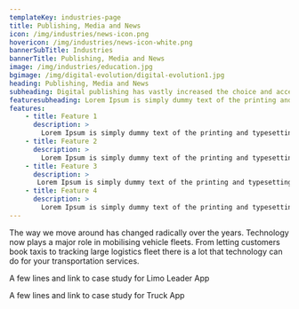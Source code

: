 ```yaml
---
templateKey: industries-page
title: Publishing, Media and News
icon: /img/industries/news-icon.png
hovericon: /img/industries/news-icon-white.png
bannerSubTitle: Industries
bannerTitle: Publishing, Media and News
image: /img/industries/education.jpg
bgimage: /img/digital-evolution/digital-evolution1.jpg
heading: Publishing, Media and News
subheading: Digital publishing has vastly increased the choice and access to content for readers. For businesses, digital publishing has made it simple to connect with their customers.
featuresubheading: Lorem Ipsum is simply dummy text of the printing and typesetting industry. Lorem Ipsum has been the industry's standard dummy text
features:
    - title: Feature 1
      description: >
        Lorem Ipsum is simply dummy text of the printing and typesetting industry. Lorem Ipsum has been the industry's standard dummy text ever since the 1500s.
    - title: Feature 2
      description: >
        Lorem Ipsum is simply dummy text of the printing and typesetting industry. Lorem Ipsum has been the industry's standard dummy text ever since the 1500s.
    - title: Feature 3
      description: >
       Lorem Ipsum is simply dummy text of the printing and typesetting industry. Lorem Ipsum has been the industry's standard dummy text ever since the 1500s.
    - title: Feature 4
      description: >
        Lorem Ipsum is simply dummy text of the printing and typesetting industry. Lorem Ipsum has been the industry's standard dummy text ever since the 1500s.
---
```


The way we move around has changed radically over the years. Technology now plays a major role in mobilising vehicle fleets. From letting customers book taxis to tracking large logistics fleet there is a lot that technology can do for your transportation services.

A few lines and link to case study for Limo Leader App

A few lines and link to case study for Truck App
